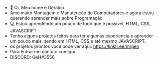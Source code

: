 - 👋 Oi, Meu nome e Geraldo
- Amo muito Montagem e Manutenção de Computadores e agora estou querendo aprender mais sobre Programação
- 💻 Estou aprendendo um pouco de tudo que e possivel, HTML, CSS, JAVASCRIPT
- Tenho alguns projetos feitos para ter algumas experiencia e aprender um pouco mais, sendo em HTML, CSS e até mesmo JAVASCRIPT.
- os projetos prontos você pode ver aqui: https://linktr.ee/mrgeh
- Para Entrar em contato comigo📞
-  DISCORD: GeH#3556
